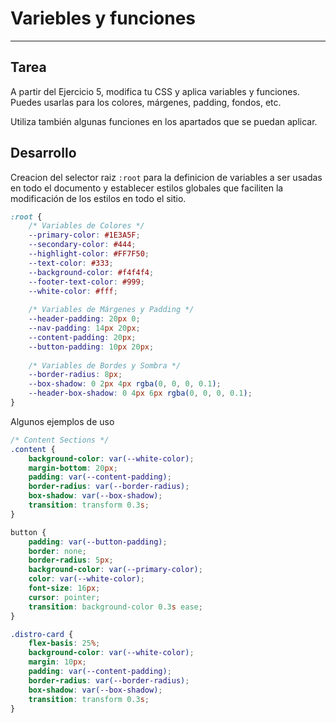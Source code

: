 
# Variebles y funciones

---

## Tarea

A partir del Ejercicio 5, modifica tu CSS y aplica variables y funciones. Puedes usarlas para los colores, márgenes, padding, fondos, etc.

Utiliza también algunas funciones en los apartados que se puedan aplicar.

## Desarrollo

Creacion del selector raiz `:root` para la definicion de variables a ser usadas en todo el documento y establecer estilos globales que faciliten la modificación de los estilos en todo el sitio.

```CSS
:root {
    /* Variables de Colores */
    --primary-color: #1E3A5F;
    --secondary-color: #444;
    --highlight-color: #FF7F50;
    --text-color: #333;
    --background-color: #f4f4f4;
    --footer-text-color: #999;
    --white-color: #fff;
    
    /* Variables de Márgenes y Padding */
    --header-padding: 20px 0;
    --nav-padding: 14px 20px;
    --content-padding: 20px;
    --button-padding: 10px 20px;
    
    /* Variables de Bordes y Sombra */
    --border-radius: 8px;
    --box-shadow: 0 2px 4px rgba(0, 0, 0, 0.1);
    --header-box-shadow: 0 4px 6px rgba(0, 0, 0, 0.1);
}
```

Algunos ejemplos de uso

```CSS
/* Content Sections */
.content {
    background-color: var(--white-color);
    margin-bottom: 20px;
    padding: var(--content-padding);
    border-radius: var(--border-radius);
    box-shadow: var(--box-shadow);
    transition: transform 0.3s;
}

button {
    padding: var(--button-padding);
    border: none;
    border-radius: 5px;
    background-color: var(--primary-color);
    color: var(--white-color);
    font-size: 16px;
    cursor: pointer;
    transition: background-color 0.3s ease;
}

.distro-card {
    flex-basis: 25%;
    background-color: var(--white-color);
    margin: 10px;
    padding: var(--content-padding);
    border-radius: var(--border-radius);
    box-shadow: var(--box-shadow);
    transition: transform 0.3s;
}
```